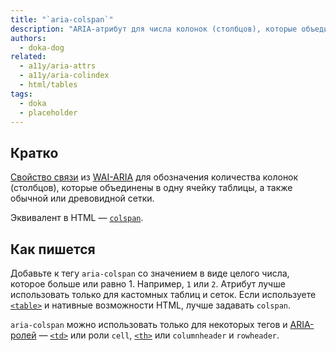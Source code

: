 ```yaml
---
title: "`aria-colspan`"
description: "ARIA-атрибут для числа колонок (столбцов), которые объединены в ячейку таблицы и обычной или древовидной сетки."
authors:
  - doka-dog
related:
  - a11y/aria-attrs
  - a11y/aria-colindex
  - html/tables
tags:
  - doka
  - placeholder
---
```


## Кратко

[Свойство связи](/a11y/aria-attrs/#atributy-svyazi) из [WAI-ARIA](/a11y/aria-intro/#specifikaciya) для обозначения количества колонок (столбцов), которые объединены в одну ячейку таблицы, а также обычной или древовидной сетки.

Эквивалент в HTML — [`colspan`](/html/tables/#atributy).

## Как пишется

Добавьте к тегу `aria-colspan` со значением в виде целого числа, которое больше или равно 1. Например, `1` или `2`. Атрибут лучше использовать только для кастомных таблиц и сеток. Если используете [`<table>`](/html/tables/) и нативные возможности HTML, лучше задавать `colspan`.

`aria-colspan` можно использовать только для некоторых тегов и [ARIA-ролей](/a11y/aria-roles/) — [`<td>`](/html/tables/#td) или роли `cell`, [`<th>`](/html/tables/#th) или `columnheader` и `rowheader`.
